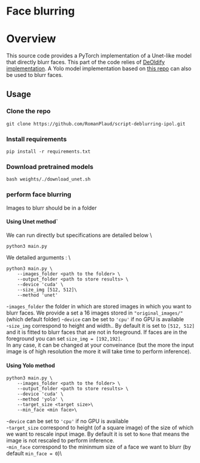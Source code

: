 # Face blurring 

# Overview 

This source code provides a PyTorch implementation of a Unet-like model that directly blurr faces. This part of the code relies of [DeOldify implementation](http://www.ipol.im/pub/art/2022/403/). A Yolo model implementation based on [this repo](https://github.com/elyha7/yoloface) can also be used to blurr faces.


## Usage

### Clone the repo
```
git clone https://github.com/RomanPlaud/script-deblurring-ipol.git
```

### Install requirements
```
pip install -r requirements.txt
```
### Download pretrained models
```
bash weights/./download_unet.sh 
```
### perform face blurring 
Images to blurr should be in a folder 

#### Using Unet method`

We can run directly but specifications are detailed below \

```
python3 main.py

```

We detailed arguments : \ 
```
python3 main.py \
    --images_folder <path to the folder> \
    --output_folder <path to store results> \
    --device 'cuda' \
    --size_img [512, 512]\
    --method 'unet'
```

-``images_folder`` the folder in which are stored images in which you want to blurr faces. We provide a set a 16 images stored in ``"original_images/"`` (which default folder)
-``device`` can be set to ``'cpu'`` if no GPU is available\
-``size_img`` correspond to height and width.. By default it is set to ``[512, 512]`` and it is fitted to blurr faces that are not in foreground. If faces are in the foreground you can set ``size_img = [192,192]``.\
In any case, it can be changed at your conveinance (but the more the input image is of high resolution the more it will take time to perform inference).

#### Using Yolo method

```
python3 main.py \
    --images_folder <path to the folder> \
    --output_folder <path to store results> \
    --device 'cuda' \
    --method 'yolo' \
    --target_size <target size>\
    --min_face <min face>\
```
-``device`` can be set to ``'cpu'`` if no GPU is available\
-``target_size`` correspond to height (of a square image) of the size of which we want to rescale input image. By default it is set to ``None`` that means the image is not rescaled to perform inference.\
-``min_face`` correspond to the mininmum size of a face we want to blurr (by default ``min_face = 0``)\